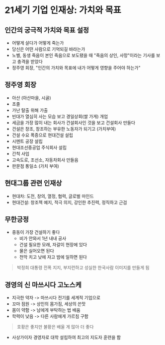 # 21세기 기업 인재상: 가치와 목표

## 인간의 궁극적 가치와 목표 설정

- 어떻게 살다가 어떻게 죽는가
- 당신은 어떤 사람으로 기억되길 바라는가
- 노벨, 동생 죽음이 본인 죽음으로 보도됐을 때 "죽음의 상인, 사망"이라는 기사를 보고 충격을 받았다
- 정주영 회장, "인간의 가치와 목표에 내가 어떻게 영향을 주어야 하는가"

## 정주영 회장

- 아산 (아산마을, 시골)
- 초졸
- 가난 탈출 위해 가출
- 빈대가 열심히 사는 모습 보고 경일상회(쌀 가게) 개업
- 세금을 가장 많이 내는 회사가 건설회사인 것을 보고 건설회사 만들다
- 건설은 창조, 창조하는 부유한 노동자가 되기고 (가치부여)
- 건설 수요 폭증으로 현대건설 설립
- 시멘트 공장 설립
- 현대조선중공업 주식회사 설립
- 간척 사업
- 고속도로, 조선소, 자동차회사 만들음
- 판문점 통일소 (가치 부여)

## 현대그룹 관련 인재상

- 현대차: 도전, 창의, 열정, 협력, 글로벌 마인드
- 현대건설: 창조젝 예지, 적극 의지, 강인한 추진력, 정직하고 근검

## 무한긍정

- 중동이 가장 건설하기 좋다
  - 비가 안와서 1년 내내 공사
  - 건설 필요한 모래, 자갈이 현장에 있다
  - 물은 실어오면 된다
  - 천막 치고 낮에 자고 밤에 일하면 된다

> 박정희 대통령 전폭 지지, 부지런하고 성실한 한국사람 이미지를 만들게 됨

## 경영의 신 마쓰시다 고노스케

- 지극한 약자 -> 마쓰시다 전기를 세계적 기업으로
- 꼬마 점원 -> 상인의 몸가짐, 세상의 쓴맛
- 몸이 약함 -> 남에게 부탁하는 법 배움
- 학력이 낮음 -> 다른 사람에게 가르침 구함

> 호황은 좋지만 불황은 배울 게 많아 더 좋다

- 사상가이자 경영자로 대학 설립하여 최고의 지도자 훈련을 함
